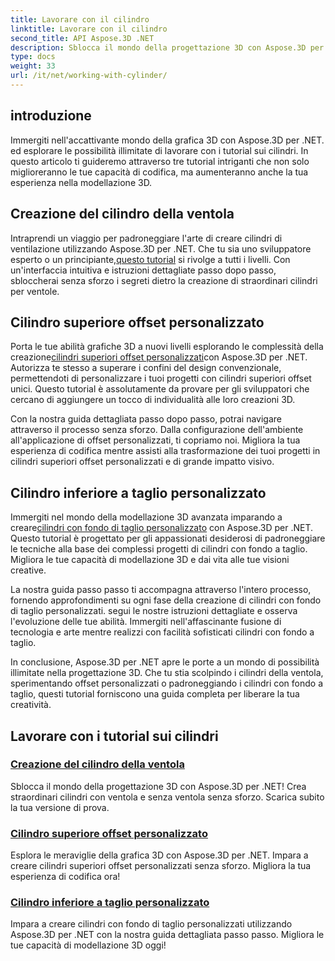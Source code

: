 ```yaml
---
title: Lavorare con il cilindro
linktitle: Lavorare con il cilindro
second_title: API Aspose.3D .NET
description: Sblocca il mondo della progettazione 3D con Aspose.3D per .NET]. Crea straordinari cilindri con ventola e senza ventola senza sforzo. Scarica subito la tua versione di prova!
type: docs
weight: 33
url: /it/net/working-with-cylinder/
---
```

## introduzione

Immergiti nell'accattivante mondo della grafica 3D con Aspose.3D per .NET. ed esplorare le possibilità illimitate di lavorare con i tutorial sui cilindri. In questo articolo ti guideremo attraverso tre tutorial intriganti che non solo miglioreranno le tue capacità di codifica, ma aumenteranno anche la tua esperienza nella modellazione 3D.

## Creazione del cilindro della ventola

 Intraprendi un viaggio per padroneggiare l'arte di creare cilindri di ventilazione utilizzando Aspose.3D per .NET. Che tu sia uno sviluppatore esperto o un principiante,[questo tutorial](./create-fan-cylinder/) si rivolge a tutti i livelli. Con un'interfaccia intuitiva e istruzioni dettagliate passo dopo passo, sbloccherai senza sforzo i segreti dietro la creazione di straordinari cilindri per ventole.

## Cilindro superiore offset personalizzato

 Porta le tue abilità grafiche 3D a nuovi livelli esplorando le complessità della creazione[cilindri superiori offset personalizzati](./customized-offset-top-cylinder/)con Aspose.3D per .NET. Autorizza te stesso a superare i confini del design convenzionale, permettendoti di personalizzare i tuoi progetti con cilindri superiori offset unici. Questo tutorial è assolutamente da provare per gli sviluppatori che cercano di aggiungere un tocco di individualità alle loro creazioni 3D.

Con la nostra guida dettagliata passo dopo passo, potrai navigare attraverso il processo senza sforzo. Dalla configurazione dell'ambiente all'applicazione di offset personalizzati, ti copriamo noi. Migliora la tua esperienza di codifica mentre assisti alla trasformazione dei tuoi progetti in cilindri superiori offset personalizzati e di grande impatto visivo.

## Cilindro inferiore a taglio personalizzato

 Immergiti nel mondo della modellazione 3D avanzata imparando a creare[cilindri con fondo di taglio personalizzato](./customized-shear-bottom-cylinder/) con Aspose.3D per .NET. Questo tutorial è progettato per gli appassionati desiderosi di padroneggiare le tecniche alla base dei complessi progetti di cilindri con fondo a taglio. Migliora le tue capacità di modellazione 3D e dai vita alle tue visioni creative.

La nostra guida passo passo ti accompagna attraverso l'intero processo, fornendo approfondimenti su ogni fase della creazione di cilindri con fondo di taglio personalizzati. segui le nostre istruzioni dettagliate e osserva l'evoluzione delle tue abilità. Immergiti nell'affascinante fusione di tecnologia e arte mentre realizzi con facilità sofisticati cilindri con fondo a taglio.

In conclusione, Aspose.3D per .NET apre le porte a un mondo di possibilità illimitate nella progettazione 3D. Che tu stia scolpindo i cilindri della ventola, sperimentando offset personalizzati o padroneggiando i cilindri con fondo a taglio, questi tutorial forniscono una guida completa per liberare la tua creatività. 
## Lavorare con i tutorial sui cilindri
### [Creazione del cilindro della ventola](./create-fan-cylinder/)
Sblocca il mondo della progettazione 3D con Aspose.3D per .NET! Crea straordinari cilindri con ventola e senza ventola senza sforzo. Scarica subito la tua versione di prova.
### [Cilindro superiore offset personalizzato](./customized-offset-top-cylinder/)
Esplora le meraviglie della grafica 3D con Aspose.3D per .NET. Impara a creare cilindri superiori offset personalizzati senza sforzo. Migliora la tua esperienza di codifica ora!
### [Cilindro inferiore a taglio personalizzato](./customized-shear-bottom-cylinder/)
Impara a creare cilindri con fondo di taglio personalizzati utilizzando Aspose.3D per .NET con la nostra guida dettagliata passo passo. Migliora le tue capacità di modellazione 3D oggi!